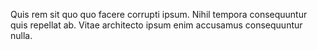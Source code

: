 Quis rem sit quo quo facere corrupti ipsum. Nihil tempora consequuntur quis repellat ab. Vitae architecto ipsum enim accusamus consequuntur nulla.